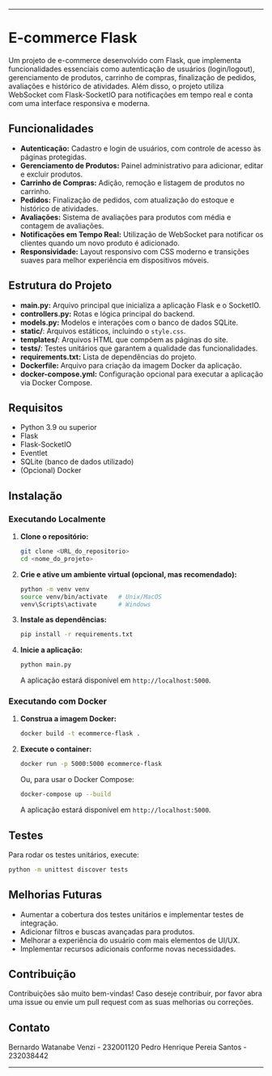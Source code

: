 ---

# E-commerce Flask

Um projeto de e-commerce desenvolvido com Flask, que implementa funcionalidades essenciais como autenticação de usuários (login/logout), gerenciamento de produtos, carrinho de compras, finalização de pedidos, avaliações e histórico de atividades. Além disso, o projeto utiliza WebSocket com Flask-SocketIO para notificações em tempo real e conta com uma interface responsiva e moderna.

## Funcionalidades

- **Autenticação:** Cadastro e login de usuários, com controle de acesso às páginas protegidas.
- **Gerenciamento de Produtos:** Painel administrativo para adicionar, editar e excluir produtos.
- **Carrinho de Compras:** Adição, remoção e listagem de produtos no carrinho.
- **Pedidos:** Finalização de pedidos, com atualização do estoque e histórico de atividades.
- **Avaliações:** Sistema de avaliações para produtos com média e contagem de avaliações.
- **Notificações em Tempo Real:** Utilização de WebSocket para notificar os clientes quando um novo produto é adicionado.
- **Responsividade:** Layout responsivo com CSS moderno e transições suaves para melhor experiência em dispositivos móveis.

## Estrutura do Projeto

- **main.py:** Arquivo principal que inicializa a aplicação Flask e o SocketIO.
- **controllers.py:** Rotas e lógica principal do backend.
- **models.py:** Modelos e interações com o banco de dados SQLite.
- **static/**: Arquivos estáticos, incluindo o `style.css`.
- **templates/**: Arquivos HTML que compõem as páginas do site.
- **tests/**: Testes unitários que garantem a qualidade das funcionalidades.
- **requirements.txt:** Lista de dependências do projeto.
- **Dockerfile:** Arquivo para criação da imagem Docker da aplicação.
- **docker-compose.yml:** Configuração opcional para executar a aplicação via Docker Compose.

## Requisitos

- Python 3.9 ou superior
- Flask
- Flask-SocketIO
- Eventlet
- SQLite (banco de dados utilizado)
- (Opcional) Docker

## Instalação

### Executando Localmente

1. **Clone o repositório:**

   ```bash
   git clone <URL_do_repositorio>
   cd <nome_do_projeto>
   ```

2. **Crie e ative um ambiente virtual (opcional, mas recomendado):**

   ```bash
   python -m venv venv
   source venv/bin/activate   # Unix/MacOS
   venv\Scripts\activate      # Windows
   ```

3. **Instale as dependências:**

   ```bash
   pip install -r requirements.txt
   ```

4. **Inicie a aplicação:**

   ```bash
   python main.py
   ```

   A aplicação estará disponível em `http://localhost:5000`.

### Executando com Docker

1. **Construa a imagem Docker:**

   ```bash
   docker build -t ecommerce-flask .
   ```

2. **Execute o container:**

   ```bash
   docker run -p 5000:5000 ecommerce-flask
   ```

   Ou, para usar o Docker Compose:

   ```bash
   docker-compose up --build
   ```

   A aplicação estará disponível em `http://localhost:5000`.

## Testes

Para rodar os testes unitários, execute:

```bash
python -m unittest discover tests
```

## Melhorias Futuras

- Aumentar a cobertura dos testes unitários e implementar testes de integração.
- Adicionar filtros e buscas avançadas para produtos.
- Melhorar a experiência do usuário com mais elementos de UI/UX.
- Implementar recursos adicionais conforme novas necessidades.

## Contribuição

Contribuições são muito bem-vindas! Caso deseje contribuir, por favor abra uma issue ou envie um pull request com as suas melhorias ou correções.

## Contato

Bernardo Watanabe Venzi - 232001120
Pedro Henrique Pereia Santos - 232038442

---